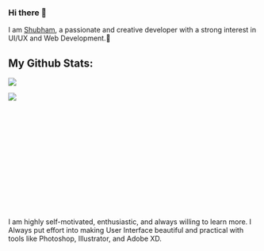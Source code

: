### Hi there 👋

<!--
**shubs997/shubs997** is a ✨ _special_ ✨ repository because its `README.md` (this file) appears on your GitHub profile.
--> 
I am [Shubham](https://www.kumar-saurabh.com/), a passionate and creative developer with a strong interest in UI/UX and Web Development.🎯 
 
 ## My Github Stats:
 
<a href="https://hits.seeyoufarm.com"><img src="https://hits.seeyoufarm.com/api/count/incr/badge.svg?url=https%3A%2F%2Fgithub.com%2Fgjbae1212%2Fhit-counter&count_bg=%2300C2FF&title_bg=%23474747&icon=&icon_color=%23E7E7E7&title=hits&edge_flat=false"/></a>
<br />

<div>
<a href="https://readme-stats-cfgj2cxdy.vercel.app/api?username=shubs997&count_private=true&show_icons=true&theme=tokyonight">
  <img  align="left" src="https://readme-stats-cfgj2cxdy.vercel.app/api?username=shubs997&count_private=true&show_icons=true&theme=tokyonight" />
</a>
</div>
<br /><br /><br /><br /><br /><br /><br /><br /><br /><br /><br /><br /><br /><br />
<div>
 <p>I am highly self-motivated, enthusiastic, and always willing to learn more. I Always put effort into making User Interface beautiful and practical with tools like Photoshop, Illustrator, and Adobe XD.</p>
</div>
